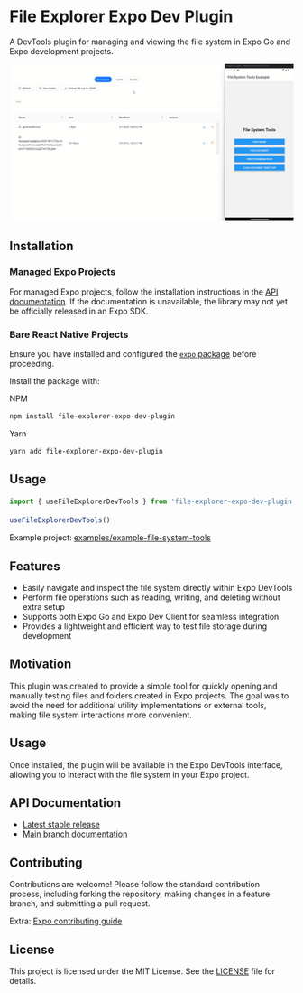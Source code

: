# File Explorer Expo Dev Plugin

A DevTools plugin for managing and viewing the file system in Expo Go and Expo development projects.

![Demo of file-explorer-expo-dev-plugin](./.github/assets/demo.gif)

## Installation

### Managed Expo Projects

For managed Expo projects, follow the installation instructions in the [API documentation](https://docs.expo.dev/versions/latest/sdk/file-system-dev-plugin/). If the documentation is unavailable, the library may not yet be officially released in an Expo SDK.

### Bare React Native Projects

Ensure you have installed and configured the [`expo` package](https://docs.expo.dev/bare/installing-expo-modules/) before proceeding.

Install the package with:

NPM

```sh
npm install file-explorer-expo-dev-plugin
```

Yarn

```sh
yarn add file-explorer-expo-dev-plugin
```

## Usage

```ts
import { useFileExplorerDevTools } from 'file-explorer-expo-dev-plugin'

useFileExplorerDevTools()
```

Example project: [examples/example-file-system-tools](./examples/example-file-system-tools)

## Features

- Easily navigate and inspect the file system directly within Expo DevTools
- Perform file operations such as reading, writing, and deleting without extra setup
- Supports both Expo Go and Expo Dev Client for seamless integration
- Provides a lightweight and efficient way to test file storage during development

## Motivation

This plugin was created to provide a simple tool for quickly opening and manually testing files and folders created in Expo projects. The goal was to avoid the need for additional utility implementations or external tools, making file system interactions more convenient.

## Usage

Once installed, the plugin will be available in the Expo DevTools interface, allowing you to interact with the file system in your Expo project.

## API Documentation

- [Latest stable release](https://docs.expo.dev/versions/latest/sdk/file-system-dev-plugin/)
- [Main branch documentation](https://docs.expo.dev/versions/unversioned/sdk/file-system-dev-plugin/)

## Contributing

Contributions are welcome! Please follow the standard contribution process, including forking the repository, making changes in a feature branch, and submitting a pull request.

Extra: [Expo contributing guide](https://github.com/expo/expo#contributing)

## License

This project is licensed under the MIT License. See the [LICENSE](LICENSE) file for details.
